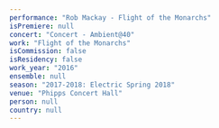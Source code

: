 ```yaml
---
performance: "Rob Mackay - Flight of the Monarchs"
isPremiere: null
concert: "Concert - Ambient@40"
work: "Flight of the Monarchs"
isCommission: false
isResidency: false
work_year: "2016"
ensemble: null
season: "2017-2018: Electric Spring 2018"
venue: "Phipps Concert Hall"
person: null
country: null
---
```


